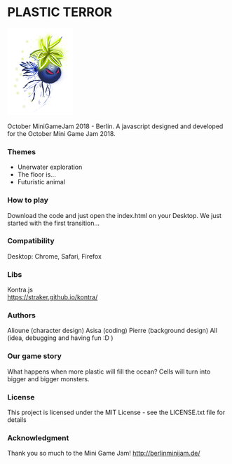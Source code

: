 # PLASTIC TERROR

![plastic terror](art/assets/hero_evo2_small_f0.png)

October MiniGameJam 2018 - Berlin.
A javascript designed and developed for the October Mini Game Jam 2018.

### Themes
- Unerwater exploration
- The floor is...
- Futuristic animal

### How to play
Download the code and just open the index.html on your Desktop. 
We just started with the first transition...

### Compatibility
Desktop: Chrome, Safari, Firefox

### Libs
Kontra.js  
https://straker.github.io/kontra/

### Authors
Alioune (character design)
Asisa (coding) 
Pierre (background design)
All (idea, debugging and having fun :D )


### Our game story
What happens when more plastic will fill the ocean?
Cells will turn into bigger and bigger monsters.

### License
This project is licensed under the MIT License - see the LICENSE.txt file for details

### Acknowledgment
Thank you so much to the Mini Game Jam!
http://berlinminijam.de/

